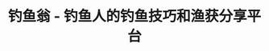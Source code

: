 ---
description: 一帮基友借用钓鱼这个话题调情。
layout: post
results:
- primaryGenreName: Social Networking
  version: '1.0.2'
  trackViewUrl: https://itunes.apple.com/cn/app/diao-yu-weng-diao-yu-ren-diao/id950268870?mt=8&uo=4
  artworkUrl100: http://a1456.phobos.apple.com/us/r30/Purple3/v4/21/de/be/21debe50-62a0-18c9-9111-cdba642ee3a7/pr_source.jpg?downloadKey=1425140658_c0037001fdd32705a3b96677e758b3d7
  artworkUrl60: http://a1884.phobos.apple.com/us/r30/Purple3/v4/06/b2/8d/06b28d83-5661-e3ef-e7e8-78f2f56ef5fd/Icon.png
  userRatingCountForCurrentVersion: 2
  minimumOsVersion: '5.1.1'
  sellerName: lu huaquan
  supportedDevices:
  - iPodTouchFifthGen
  - iPhone5
  - iPhone4S
  - iPadFourthGen4G
  - iPhone6
  - iPadMini4G
  - iPhone6Plus
  - iPhone5c
  - iPhone4
  - iPadMini
  - iPodTouchFourthGen
  - iPad2Wifi
  - iPadThirdGen
  - iPadFourthGen
  - iPad23G
  - iPadThirdGen4G
  - iPodTouchThirdGen
  - iPadWifi
  - iPad3G
  - iPhone5s
  - iPhone-3GS
  genres:
  - 社交
  - 生活
  trackName: 钓鱼翁 - 钓鱼人的钓鱼技巧和渔获分享平台
  description: '钓鱼翁(diaoyuweng.com)是国内最大的钓鱼兴趣交流社区平台，现在为广大钓友和网站会员推出移动客户端，能够使大家更加及时的分享、互动、交流。

    在app里，你可以很方便的和钓鱼翁几十万的钓友分享你的钓鱼趣事，分享你的精彩渔获。

    全国各地的钓友都可以在这里找到本地钓友，结伴出去钓鱼。

    有钓鱼方面的技巧问题，都可以在这里咨询，找到巧妙的解决方式。'
  price: 0
  trackId: 950268870
  releaseDate: '2015-02-05T18:34:16Z'
  advisories:
  - 偶尔/轻微的色情内容或裸露
  screenshotUrls:
  - http://a5.mzstatic.com/us/r30/Purple3/v4/15/62/fc/1562fc4b-d63d-88d7-c908-a4f5b52bf874/screen1136x1136.jpeg
  - http://a2.mzstatic.com/us/r30/Purple1/v4/1a/66/33/1a663334-16e1-e2c7-2a16-425fc923768a/screen1136x1136.jpeg
  - http://a2.mzstatic.com/us/r30/Purple3/v4/34/bb/af/34bbaf8a-6f5c-e499-6480-ff1a2cd8867c/screen1136x1136.jpeg
  artistViewUrl: https://itunes.apple.com/cn/artist/lu-huaquan/id641387493?uo=4
  primaryGenreId: 6005
  averageUserRatingForCurrentVersion: 5
  kind: software
  fileSizeBytes: '15015880'
  bundleId: com.mobcent.newforum.app118342
  trackContentRating: 12+
  artistName: lu huaquan
  trackCensoredName: 钓鱼翁 - 钓鱼人的钓鱼技巧和渔获分享平台
  isGameCenterEnabled: false
  contentAdvisoryRating: 12+
  languageCodesISO2A:
  - ZH
  - ZH
  features: &a []
  wrapperType: software
  artworkUrl512: http://a1456.phobos.apple.com/us/r30/Purple3/v4/21/de/be/21debe50-62a0-18c9-9111-cdba642ee3a7/pr_source.jpg?downloadKey=1425140658_c0037001fdd32705a3b96677e758b3d7
  formattedPrice: 免费
  artistId: 641387493
  genreIds:
  - '6005'
  - '6012'
  currency: CNY
  ipadScreenshotUrls: *a
category: 社交
tags: tag1
resultCount: 1
title: 钓鱼翁 - 钓鱼人的钓鱼技巧和渔获分享平台

---
